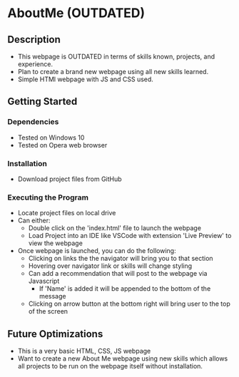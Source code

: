 # AboutMe (OUTDATED)

## Description
- This webpage is OUTDATED in terms of skills known, projects, and experience.
- Plan to create a brand new webpage using all new skills learned.
- Simple HTMl webpage with JS and CSS used. 

## Getting Started

### Dependencies
- Tested on Windows 10
- Tested on Opera web browser

### Installation
- Download project files from GitHub

### Executing the Program
- Locate project files on local drive
- Can either:
     - Double click on the 'index.html' file to launch the webpage
     - Load Project into an IDE like VSCode with extension 'Live Preview' to view the webpage
- Once webpage is launched, you can do the following:
     - Clicking on links the the navigator will bring you to that section
     - Hovering over navigator link or skills will change styling
     - Can add a recommendation that will post to the webpage via Javascript
          - If 'Name' is added it will be appended to the bottom of the message
     - Clicking on arrow button at the bottom right will bring user to the top of the screen
 
## Future Optimizations
- This is a very basic HTML, CSS, JS webpage
- Want to create a new About Me webpage using new skills which allows all projects to be run on the webpage itself without installation. 
